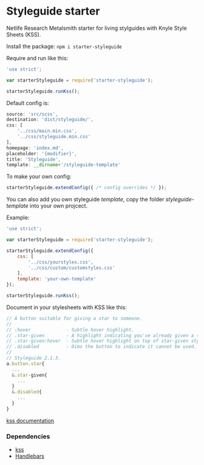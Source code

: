 # Styleguide starter

Netlife Research Metalsmith starter for living stylguides with Knyle Style Sheets (KSS).

Install the package:
`npm i starter-styleguide`

Require and run like this:
```js
'use strict';

var starterStyleguide = require('starter-styleguide');

starterStyleguide.runKss();
```

Default config is:
```js
source: 'src/scss',
destination: 'dist/styleguide/',
css: [
    '../css/main.min.css',
    '../css/styleguide.min.css'
],
homepage: 'index.md',
placeholder: '{modifier}',
title: 'Styleguide',
template: __dirname+'/styleguide-template'
```

To make your own config:
```js
starterStyleguide.extendConfig({ /* config overrides */ });
```

You can also add you own styleguide *template*, copy the folder _styleguide-template_ into your own projcect.

Example:
```js
'use strict';

var starterStyleguide = require('starter-styleguide');

starterStyleguide.extendConfig({
    css: [
        '../css/yourstyles.css',
        '../css/custom/customstyles.css'
    ],
    template: 'your-own-template'
});

starterStyleguide.runKss();
```

Document in your stylesheets with KSS like this:
```js
// A button suitable for giving a star to someone.
//
// :hover             - Subtle hover highlight.
// .star-given        - A highlight indicating you've already given a star.
// .star-given:hover  - Subtle hover highlight on top of star-given styling.
// .disabled          - Dims the button to indicate it cannot be used.
//
// Styleguide 2.1.3.
a.button.star{
  ...
  &.star-given{
    ...
  }
  &.disabled{
    ...
  }
}
```
[kss documentation](http://warpspire.com/kss/syntax/)

### Dependencies
* [kss](http://warpspire.com/kss/)
* [Handlebars](http://handlebarsjs.com/)
